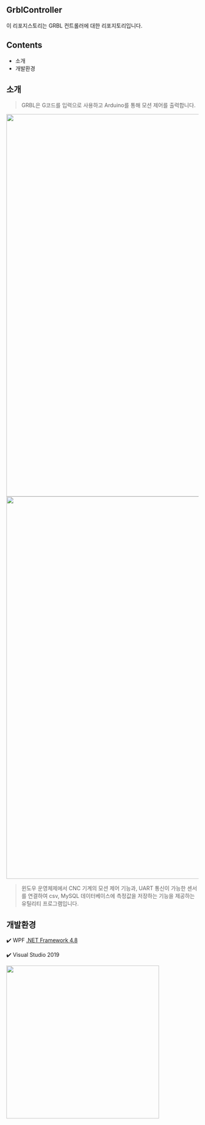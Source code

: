 ## GrblController
이 리포지스토리는 GRBL 컨트롤러에 대한 리포지토리입니다.

## Contents
- 소개
- 개발환경
## 소개
> GRBL은 G코드를 입력으로 사용하고 Arduino를 통해 모션 제어를 출력합니다.
<img src="https://github.com/37inm/GrblController/assets/131761210/5417c323-d87f-457a-9f45-483b69b79b96" width="1000"/>
<img src="https://github.com/37inm/GrblController/assets/131761210/07df8ec3-49ac-41fc-8958-62d500b3c4fc" width="1000"/>

> 윈도우 운영체제에서 CNC 기계의 모션 제어 기능과, UART 통신이 가능한 센서를 연결하여 csv, MySQL 데이터베이스에 측정값을 저장하는 기능을 제공하는 유틸리티 프로그램입니다.

## 개발환경
:heavy_check_mark: WPF [.NET Framework 4.8](https://dotnet.microsoft.com/ko-kr/download/dotnet-framework/net48)

:heavy_check_mark: Visual Studio 2019

<img src="https://github.com/37inm/GrblController/assets/131761210/673f9ef5-07f9-48ee-aaf2-7e659e2c8af7" width="400"/>
